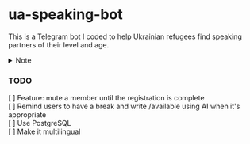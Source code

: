 ua-speaking-bot
===============
This is a Telegram bot I coded to help Ukrainian refugees find speaking partners of their level and age.

<details>
  <summary>Note</summary>
  the bot isn't running at the moment, because I wasn't able to find some money to pay for the hosting.
</details>

### TODO
[ ] Feature: mute a member until the registration is complete  
[ ] Remind users to have a break and write /available using AI when it's appropriate  
[ ] Use PostgreSQL  
[ ] Make it multilingual  
